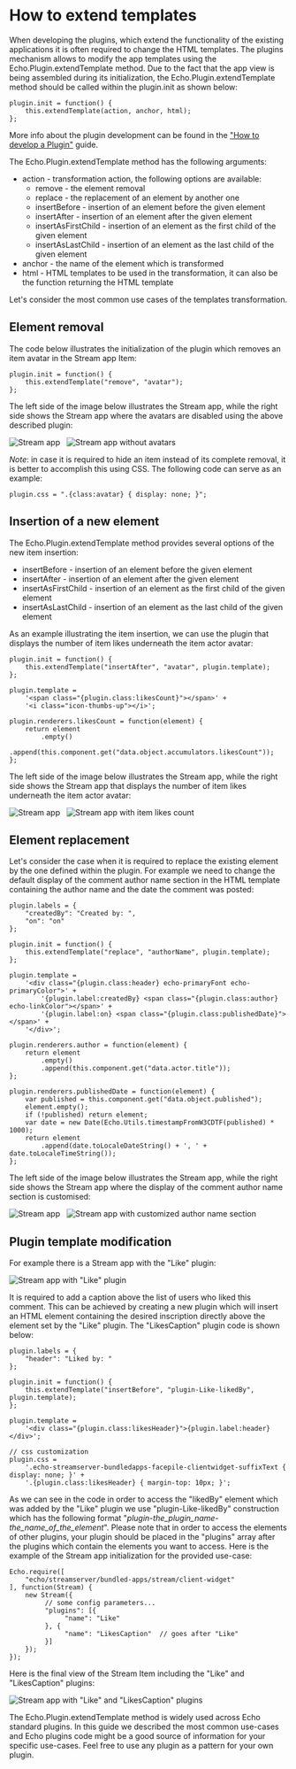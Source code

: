 # How to extend templates

When developing the plugins, which extend the functionality of the existing applications it is often required to change the HTML templates. The plugins mechanism allows to modify the app templates using the Echo.Plugin.extendTemplate method. Due to the fact that the app view is being assembled during its initialization, the Echo.Plugin.extendTemplate method should be called within the plugin.init as shown below:

    plugin.init = function() {
        this.extendTemplate(action, anchor, html);
    };

More info about the plugin development can be found in the ["How to develop a Plugin"](#!/guide/how_to_develop_plugin) guide.

The Echo.Plugin.extendTemplate method has the following arguments:

- action - transformation action, the following options are available:
    - remove - the element removal
    - replace - the replacement of an element by another one
    - insertBefore - insertion of an element before the given element
    - insertAfter - insertion of an element after the given element
    - insertAsFirstChild - insertion of an element as the first child of the given element
    - insertAsLastChild - insertion of an element as the last child of the given element
- anchor - the name of the element which is transformed
- html - HTML templates to be used in the transformation, it can also be the function returning the HTML template

Let's consider the most common use cases of the templates transformation.

## Element removal

The code below illustrates the initialization of the plugin which removes an item avatar in the Stream app Item:

    plugin.init = function() {
        this.extendTemplate("remove", "avatar");
    };

The left side of the image below illustrates the Stream app, while the right side shows the Stream app where the avatars are disabled using the above described plugin:

![Stream app](guides/how_to_extend_templates/images/removal_before.png)&nbsp;&nbsp;&nbsp;![Stream app without avatars](guides/how_to_extend_templates/images/removal_after.png)

_Note_:  in case it is required to hide an item instead of its complete removal, it is better to accomplish this using CSS.
The following code can serve as an example:

    plugin.css = ".{class:avatar} { display: none; }";

## Insertion of a new element

The Echo.Plugin.extendTemplate method provides several options of the new item insertion:

- insertBefore - insertion of an element before the given element
- insertAfter - insertion of an element after the given element
- insertAsFirstChild - insertion of an element as the first child of the given element
- insertAsLastChild - insertion of an element as the last child of the given element

As an example illustrating the item insertion, we can use the plugin that displays the number of item likes underneath the item actor avatar:

    plugin.init = function() {
        this.extendTemplate("insertAfter", "avatar", plugin.template);
    };

    plugin.template =
        '<span class="{plugin.class:likesCount}"></span>' +
        '<i class="icon-thumbs-up"></i>';

    plugin.renderers.likesCount = function(element) {
        return element
            .empty()
            .append(this.component.get("data.object.accumulators.likesCount"));
    };

The left side of the image below illustrates the Stream app, while the right side shows the Stream app that displays the number of item likes underneath the item actor avatar:

![Stream app](guides/how_to_extend_templates/images/insertion_before.png)&nbsp;&nbsp;&nbsp;![Stream app with item likes count](guides/how_to_extend_templates/images/insertion_after.png)

## Element replacement

Let's consider the case when it is required to replace the existing element by the one defined within the plugin.  For example we need to change the default display of the comment author name section in the HTML template containing the author name and the date the comment was posted:

    plugin.labels = {
        "createdBy": "Created by: ",
        "on": "on"
    };

    plugin.init = function() {
        this.extendTemplate("replace", "authorName", plugin.template);
    };

    plugin.template =
        '<div class="{plugin.class:header} echo-primaryFont echo-primaryColor">' +
            '{plugin.label:createdBy} <span class="{plugin.class:author} echo-linkColor"></span>' +
            '{plugin.label:on} <span class="{plugin.class:publishedDate}"></span>' +
        '</div>';

    plugin.renderers.author = function(element) {
        return element
            .empty()
            .append(this.component.get("data.actor.title"));
    };

    plugin.renderers.publishedDate = function(element) {
        var published = this.component.get("data.object.published");
        element.empty();
        if (!published) return element;
        var date = new Date(Echo.Utils.timestampFromW3CDTF(published) * 1000);
        return element
            .append(date.toLocaleDateString() + ', ' + date.toLocaleTimeString());
    };

The left side of the image below illustrates the Stream app, while the right side shows the Stream app where the display of the comment author name section is customised:

![Stream app](guides/how_to_extend_templates/images/replacement_before.png)&nbsp;&nbsp;&nbsp;![Stream app with customized author name section](guides/how_to_extend_templates/images/replacement_after.png)

## Plugin template modification

For example there is a Stream app with the "Like" plugin:

![Stream app with "Like" plugin](guides/how_to_extend_templates/images/plugins_before.png)

It is required to add a caption above the list of users who liked this comment. This can be achieved by creating a new plugin which will insert an HTML element containing the desired inscription directly above the element set by the "Like" plugin. The "LikesCaption" plugin code is shown below: 

    plugin.labels = {
        "header": "Liked by: "
    };

    plugin.init = function() {
        this.extendTemplate("insertBefore", "plugin-Like-likedBy", plugin.template);
    };

    plugin.template =
        '<div class="{plugin.class:likesHeader}">{plugin.label:header}</div>';

    // css customization
    plugin.css =
        '.echo-streamserver-bundledapps-facepile-clientwidget-suffixText { display: none; }' +
        '.{plugin.class:likesHeader} { margin-top: 10px; }';

As we can see in the code in order to access the "likedBy" element which was added by the "Like" plugin we use "plugin-Like-likedBy" construction which has the following format "_plugin_-_the_plugin_name_-_the_name_of_the_element_".
Please note that in order to access the elements of other plugins, your plugin should be placed in the "plugins" array after the plugins which contain the elements you want to access. Here is the example of the Stream app initialization for the provided use-case:

    Echo.require([
        "echo/streamserver/bundled-apps/stream/client-widget"
    ], function(Stream) {
        new Stream({
             // some config parameters...
             "plugins": [{
                  "name": "Like"
             }, {
                  "name": "LikesCaption"  // goes after "Like"
             }]
        });
    });

Here is the final view of the Stream Item including the "Like" and "LikesCaption" plugins:

![Stream app with "Like" and "LikesCaption" plugins](guides/how_to_extend_templates/images/plugins_after.png)

The Echo.Plugin.extendTemplate method is widely used across Echo standard plugins. In this guide we described the most common use-cases and Echo plugins code might be a good source of information for your specific use-cases. Feel free to use any plugin as a pattern for your own plugin.
